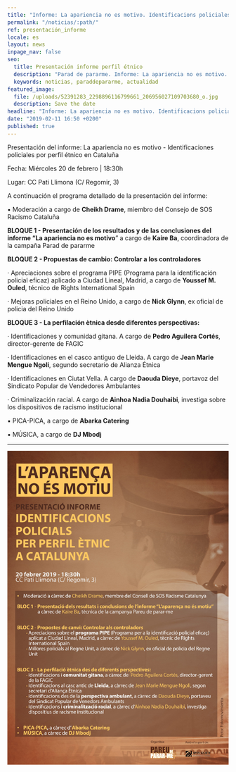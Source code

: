 ```yaml
---
title: "Informe: La apariencia no es motivo. Identificacions policiales por perfil étnico en Cataluña"
permalink: "/noticias/:path/"
ref: presentación_informe
locale: es
layout: news
inpage_nav: false
seo:
  title: Presentación informe perfil étnico
  description: "Parad de pararme. Informe: La apariencia no es motivo. Identificacions policiales por perfil étnico en Cataluña"
  keywords: noticias, paraddepararme, actualidad
featured_image:
  file: /uploads/52391283_2298896116799661_206956027109703680_o.jpg
  description: Save the date
headline: "Informe: La apariencia no es motivo. Identificacions policiales por perfil étnico en Cataluña"
date: "2019-02-11 16:50 +0200"
published: true
---
```

Presentación del informe: La apariencia no es motivo - Identificaciones policiales por perfil étnico en Cataluña

Fecha: Miércoles 20 de febrero | 18:30h

Lugar: CC Pati Llimona (C/ Regomir, 3)

A continuación el programa detallado de la presentación del informe:

▪️ Moderación a cargo de **Cheikh Drame**, miembro del Consejo de SOS Racismo Cataluña

**BLOQUE 1 - Presentación de los resultados y de las conclusiones del informe “La apariencia no es motivo**” a cargo de **Kaire Ba**, coordinadora de la campaña Parad de pararme

**BLOQUE 2 - Propuestas de cambio: Controlar a los controladores**

· Apreciaciones sobre el programa PIPE (Programa para la identificación policial eficaz) aplicado a Ciudad Lineal, Madrid, a cargo de **Youssef M. Ouled**, técnico de Rights International Spain

· Mejoras policiales en el Reino Unido, a cargo de **Nick Glynn**, ex oficial de policia del Reino Unido

**BLOQUE 3 - La perfilación ètnica desde diferentes perspectivas:**

· Identificaciones y comunidad gitana. A cargo de **Pedro Aguilera Cortés**, director-gerente de FAGIC

· Identificaciones en el casco antiguo de Lleida. A cargo de **Jean Marie Mengue Ngoli**, segundo secretario de Alianza Étnica

· Identificaciones en Ciutat Vella. A cargo de **Daouda Dieye**, portavoz del Sindicato Popular de Vendedores Ambulantes

· Criminalización racial. A cargo de **Ainhoa Nadia Douhaibi**, investiga sobre los dispositivos de racismo institucional

▪️ PICA-PICA, a cargo de **Abarka Catering**

▪️ MÚSICA, a cargo de **DJ Mbodj**

****

![](/uploads/cartell-petit.jpg)
